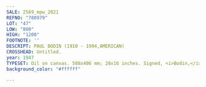 ```yaml
---
SALE: 2569_mpw_2021
REFNO: "780979"
LOT: "47"
LOW: "800"
HIGH: "1200"
FOOTNOTE: ''
DESCRIPT: PAUL BODIN (1910 - 1994,AMERICAN)
CROSSHEAD: Untitled.
year: 1947
TYPESET: Oil on canvas. 508x406 mm; 20x16 inches. Signed, <i>Bodin,</i> lower left.
background_color: "#ffffff"

---
```

